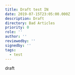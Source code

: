 ```yaml
---
title: Draft test IN
date: 2019-07-15T23:05:00.000Z
description: Draft
directory: Bad Articles
priority: 0
role: ''
author: ''
reviewedby: ''
signedby: ''
tags:
  - test
---
```

draft
